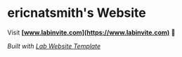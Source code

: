 
# ericnatsmith's Website

Visit **[www.labinvite.com](https://www.labinvite.com)** 🚀

_Built with [Lab Website Template](https://greene-lab.gitbook.io/lab-website-template-docs)_

